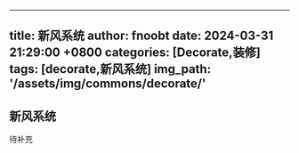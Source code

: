 <!--
 * @Author: jianglang my_hb@qq.com
 * @Date: 2024-03-23 23:43:26
 * @LastEditors: jianglang my_hb@qq.com
 * @LastEditTime: 2024-03-24 13:06:52
 * @FilePath: \Blog\_posts\2024-03-31-decorate-ventilation-system.md
 * @Description: 这是默认设置,请设置`customMade`, 打开koroFileHeader查看配置 进行设置: https://github.com/OBKoro1/koro1FileHeader/wiki/%E9%85%8D%E7%BD%AE
-->
---
title: 新风系统
author: fnoobt
date: 2024-03-31 21:29:00 +0800
categories: [Decorate,装修]
tags: [decorate,新风系统]
img_path: '/assets/img/commons/decorate/'
---

## 新风系统
待补充
